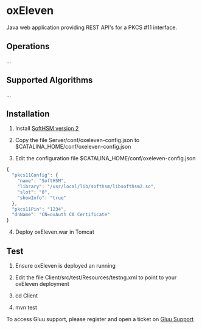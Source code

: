 # oxEleven

Java web application providing REST API's for a PKCS #11 interface.

## Operations

...

## Supported Algorithms

...

## Installation

  1. Install [SoftHSM version 2](https://github.com/opendnssec/SoftHSMv2)

  2. Copy the file Server/conf/oxeleven-config.json to $CATALINA_HOME/conf/oxeleven-config.json

  3. Edit the configuration file $CATALINA_HOME/conf/oxeleven-config.json

  ```javascript
  {
    "pkcs11Config": {
      "name": "SoftHSM",
      "library": "/usr/local/lib/softhsm/libsofthsm2.so",
      "slot": "0",
      "showInfo": "true"
    },
    "pkcs11Pin": "1234",
    "dnName": "CN=oxAuth CA Certificate"
  }
  ```

  4. Deploy oxEleven.war in Tomcat
  
## Test

  1. Ensure oxEleven is deployed an running
  
  2. Edit the file Client/src/test/Resources/testng.xml to point to your oxEleven deployment
  
  3. cd Client
  
  4. mvn test

To access Gluu support, please register and open a ticket on [Gluu Support](http://support.gluu.org)

